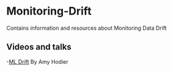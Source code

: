 # Monitoring-Drift
Contains information and resources about Monitoring Data Drift

## Videos and talks
-[ML Drift](https://home.mlops.community/home/videos/ml-drift-how-to-identify-issues-before-they-become-problems) By Amy Hodier 
